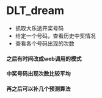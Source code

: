 # DLT_dream

- 抓取大乐透开奖号码
- 给定一个号码，查看历史中奖情况
- 查看各个号码出现的次数



#### 之后有时间改成web调用的模式

#### 中奖号码出现次数比较平均 

#### 再之后可以补几个预测算法

